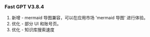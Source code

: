 ### Fast GPT V3.8.4

1. 新增 - mermaid 导图兼容，可以在应用市场 'mermaid 导图' 进行体验。
2. 优化 - 部分 UI 和账号页。
2. 优化 - 知识库搜索速度
